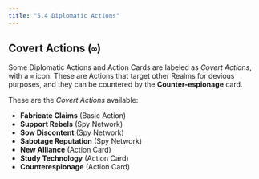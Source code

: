 ```yaml
---
title: "5.4 Diplomatic Actions"
---
```


## Covert Actions (`∞`)

Some Diplomatic Actions and Action Cards are labeled as *Covert Actions*, with a `∞` icon. These are Actions that target other Realms for devious purposes, and they can be countered by the **Counter-espionage** card.

These are the *Covert Actions* available:
- **Fabricate Claims** (Basic Action)
- **Support Rebels** (Spy Network)
- **Sow Discontent** (Spy Network)
- **Sabotage Reputation** (Spy Network)
- **New Alliance** (Action Card)
- **Study Technology** (Action Card)
- **Counterespionage** (Action Card)